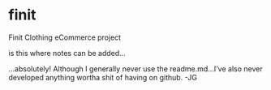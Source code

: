 finit
=====

Finit Clothing eCommerce project 

is this where notes can be added...

...absolutely!  Although I generally never use the readme.md...I've also never developed anything wortha shit of having on github.  -JG